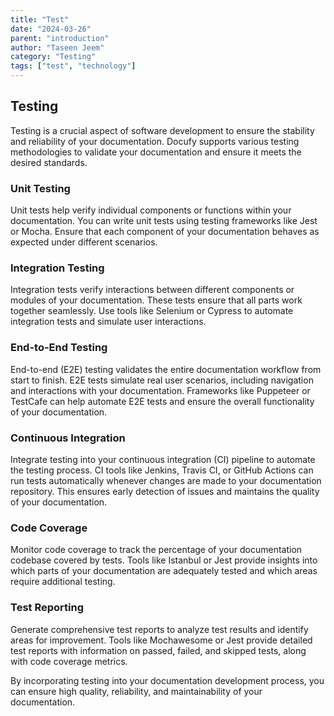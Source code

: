 ```yaml
---
title: "Test"
date: "2024-03-26"
parent: "introduction"
author: "Taseen Jeem"
category: "Testing"
tags: ["test", "technology"]
---
```


## Testing

Testing is a crucial aspect of software development to ensure the stability and reliability of your documentation. Docufy supports various testing methodologies to validate your documentation and ensure it meets the desired standards.

### Unit Testing

Unit tests help verify individual components or functions within your documentation. You can write unit tests using testing frameworks like Jest or Mocha. Ensure that each component of your documentation behaves as expected under different scenarios.

### Integration Testing

Integration tests verify interactions between different components or modules of your documentation. These tests ensure that all parts work together seamlessly. Use tools like Selenium or Cypress to automate integration tests and simulate user interactions.

### End-to-End Testing

End-to-end (E2E) testing validates the entire documentation workflow from start to finish. E2E tests simulate real user scenarios, including navigation and interactions with your documentation. Frameworks like Puppeteer or TestCafe can help automate E2E tests and ensure the overall functionality of your documentation.

### Continuous Integration

Integrate testing into your continuous integration (CI) pipeline to automate the testing process. CI tools like Jenkins, Travis CI, or GitHub Actions can run tests automatically whenever changes are made to your documentation repository. This ensures early detection of issues and maintains the quality of your documentation.

### Code Coverage

Monitor code coverage to track the percentage of your documentation codebase covered by tests. Tools like Istanbul or Jest provide insights into which parts of your documentation are adequately tested and which areas require additional testing.

### Test Reporting

Generate comprehensive test reports to analyze test results and identify areas for improvement. Tools like Mochawesome or Jest provide detailed test reports with information on passed, failed, and skipped tests, along with code coverage metrics.

By incorporating testing into your documentation development process, you can ensure high quality, reliability, and maintainability of your documentation.
